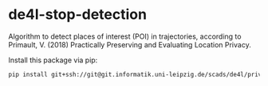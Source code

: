 # de4l-stop-detection

Algorithm to detect places of interest (POI) in trajectories, according to Primault, V. (2018) Practically Preserving and Evaluating Location Privacy.

Install this package via pip:
```bash
pip install git+ssh://git@git.informatik.uni-leipzig.de/scads/de4l/privacy/de4l-stop-detection.git
```